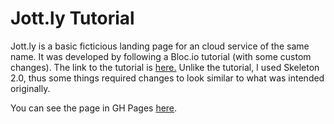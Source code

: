 # Jott.ly Tutorial

Jott.ly is a basic ficticious landing page for an cloud service of the same name. It was developed by following a Bloc.io tutorial (with some custom changes).
The link to the tutorial is [here.](https://www.bloc.io/tutorials/jottly-a-beginner-s-guide-to-html-css-skeleton-and-animate-css#!/chapters/647)
Unlike the tutorial, I used Skeleton 2.0, thus some things required changes to look similar to what was intended originally.

You can see the page in GH Pages [here](http://rsalgado.github.io/Jottly).
